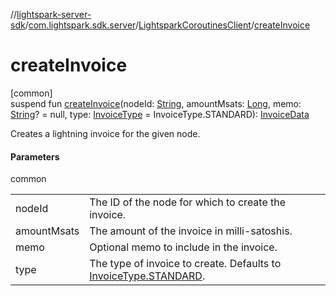 //[lightspark-server-sdk](../../../index.md)/[com.lightspark.sdk.server](../index.md)/[LightsparkCoroutinesClient](index.md)/[createInvoice](create-invoice.md)

# createInvoice

[common]\
suspend fun [createInvoice](create-invoice.md)(nodeId: [String](https://kotlinlang.org/api/latest/jvm/stdlib/kotlin/-string/index.html), amountMsats: [Long](https://kotlinlang.org/api/latest/jvm/stdlib/kotlin/-long/index.html), memo: [String](https://kotlinlang.org/api/latest/jvm/stdlib/kotlin/-string/index.html)? = null, type: [InvoiceType](../../com.lightspark.sdk.server.model/-invoice-type/index.md) = InvoiceType.STANDARD): [InvoiceData](../../com.lightspark.sdk.server.model/-invoice-data/index.md)

Creates a lightning invoice for the given node.

#### Parameters

common

| | |
|---|---|
| nodeId | The ID of the node for which to create the invoice. |
| amountMsats | The amount of the invoice in milli-satoshis. |
| memo | Optional memo to include in the invoice. |
| type | The type of invoice to create. Defaults to [InvoiceType.STANDARD](../../com.lightspark.sdk.server.model/-invoice-type/-s-t-a-n-d-a-r-d/index.md). |
